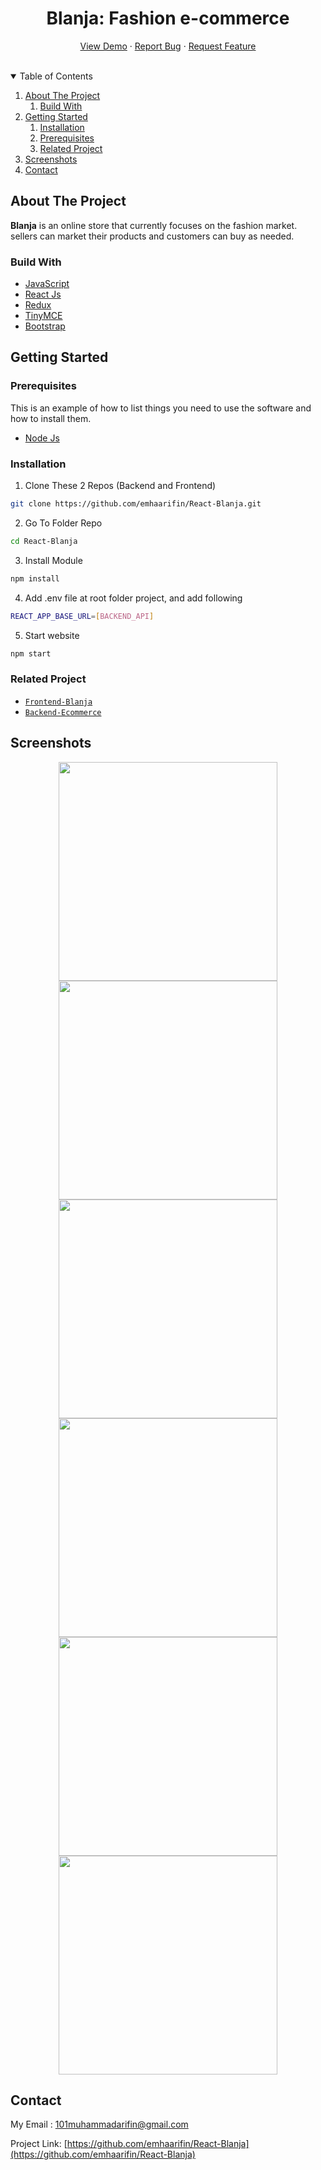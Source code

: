 <h1 align="center">Blanja: Fashion e-commerce</h1>

<p align="center">
    <a href="https://bit.ly/blanja-netlify">View Demo</a>
    ·
    <a href="https://github.com/emhaarifin/React-Blanja/issues">Report Bug</a>
    ·
    <a href="https://github.com/emhaarifin/React-Blanja/pulls">Request Feature</a>
</p>
<br/>

<!-- TABLE OF CONTENTS -->
<details open="open">
  <summary>Table of Contents</summary>
  <ol>
    <li>
      <a href="#about-the-project">About The Project</a>
        <ol>
            <li>
                <a href="#build-with">Build With</a>
            </li>
        </ol>
    </li>
    <li>
      <a href="#getting-started">Getting Started</a>
      <ol>
        <li>
          <a href="#installation">Installation</a>
        </li>
        <li>
          <a href="#prerequisites">Prerequisites</a>
        </li>
        <li>
          <a href="#related-project">Related Project</a>
        </li>
      </ol>
    </li>
    <li><a href="#screenshots">Screenshots</a></li>
    <li><a href="#contact">Contact</a></li>
  </ol>
</details>

<!-- ABOUT THE PROJECT -->

## About The Project

<b>Blanja</b> is an online store that currently focuses on the fashion market. sellers can market their products and customers can buy as needed.

### Build With
* [JavaScript](https://www.javascript.com/)
* [React Js](https://reactjs.org/)
* [Redux](https://redux.js.org/)
* [TinyMCE](https://www.tiny.cloud/)
* [Bootstrap](https://getbootstrap.com/)

## Getting Started

### Prerequisites

This is an example of how to list things you need to use the software and how to install them.
* [Node Js](https://nodejs.org/en/download/)

### Installation

1. Clone These 2 Repos (Backend and Frontend)
```sh
git clone https://github.com/emhaarifin/React-Blanja.git
```
2. Go To Folder Repo
```sh
cd React-Blanja
```
3. Install Module
```sh
npm install
```
4. Add .env file at root folder project, and add following
```sh
REACT_APP_BASE_URL=[BACKEND_API]
```
5. Start website
```sh
npm start
```

### Related Project
* [`Frontend-Blanja`](https://github.com/emhaarifin/React-Blanja)
* [`Backend-Ecommerce`](https://github.com/emhaarifin/ecommerce-api)

## Screenshots

<div align="center">
    <img width="350" src="https://res.cloudinary.com/emhaarifin/image/upload/v1632211658/Screen_Shot_2021-09-21_at_15.06.48_nvak0u.png">   
    <img width="350" src="https://res.cloudinary.com/emhaarifin/image/upload/v1632211658/Screen_Shot_2021-09-21_at_15.06.54_q6d1al.png ">
</div>
<div align="center">
    <img width="350" src="https://res.cloudinary.com/emhaarifin/image/upload/v1632168258/Screen_Shot_2021-09-19_at_19.30.34_kkn5dp.png">   
    <img width="350" src="https://res.cloudinary.com/emhaarifin/image/upload/v1632168251/Screen_Shot_2021-09-19_at_19.30.44_trg5pv.png">
</div>
<div align="center">
    <img width="350" src="https://res.cloudinary.com/emhaarifin/image/upload/v1632168255/Screen_Shot_2021-09-19_at_19.30.57_bbkipb.png">   
    <img width="350" src="https://res.cloudinary.com/emhaarifin/image/upload/v1632168261/Screen_Shot_2021-09-19_at_19.31.42_kctyh5.png">
</div>

## Contact
My Email : 101muhammadarifin@gmail.com

Project Link: [https://github.com/emhaarifin/React-Blanja](https://github.com/emhaarifin/React-Blanja)


